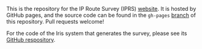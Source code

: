 This is the repository for the IP Route Survey (IPRS) [website](https://iprs.dioptra.io/). It is hosted by GitHub pages, and the source code can be found in the `gh-pages` [branch](https://github.com/dioptra-io/iprs/tree/gh-pages) of this repository. Pull requests welcome!

For the code of the Iris system that generates the survey, please see its [GitHub respository](https://github.com/dioptra-io/iris).
